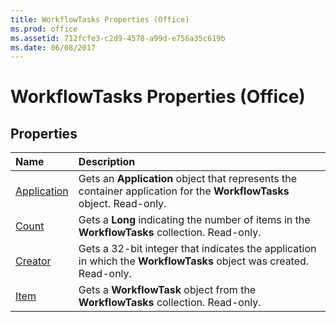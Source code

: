 ```yaml
---
title: WorkflowTasks Properties (Office)
ms.prod: office
ms.assetid: 712fcfe3-c2d9-4578-a99d-e756a35c619b
ms.date: 06/08/2017
---
```



# WorkflowTasks Properties (Office)

## Properties



|**Name**|**Description**|
|:-----|:-----|
|[Application](workflowtasks-application-property-office.md)|Gets an **Application** object that represents the container application for the **WorkflowTasks** object. Read-only.|
|[Count](workflowtasks-count-property-office.md)|Gets a **Long** indicating the number of items in the **WorkflowTasks** collection. Read-only.|
|[Creator](workflowtasks-creator-property-office.md)|Gets a 32-bit integer that indicates the application in which the **WorkflowTasks** object was created. Read-only.|
|[Item](workflowtasks-item-property-office.md)|Gets a **WorkflowTask** object from the **WorkflowTasks** collection. Read-only.|

